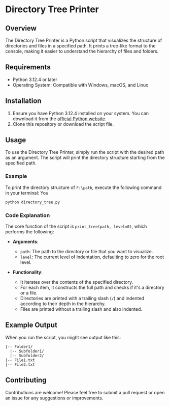 # Directory Tree Printer

## Overview
The Directory Tree Printer is a Python script that visualizes the structure of directories and files in a specified path. It prints a tree-like format to the console, making it easier to understand the hierarchy of files and folders.

## Requirements
- Python 3.12.4 or later
- Operating System: Compatible with Windows, macOS, and Linux

## Installation
1. Ensure you have Python 3.12.4 installed on your system. You can download it from the [official Python website](https://www.python.org/downloads/).
2. Clone this repository or download the script file.


## Usage
To use the Directory Tree Printer, simply run the script with the desired path as an argument. The script will print the directory structure starting from the specified path.

### Example
To print the directory structure of `F:\path`, execute the following command in your terminal: You

```bash
python directory_tree.py
```

### Code Explanation
The core function of the script is `print_tree(path, level=0)`, which performs the following:
- **Arguments**:
  - `path`: The path to the directory or file that you want to visualize.
  - `level`: The current level of indentation, defaulting to zero for the root level.
  
- **Functionality**:
  - It iterates over the contents of the specified directory.
  - For each item, it constructs the full path and checks if it's a directory or a file.
  - Directories are printed with a trailing slash (`/`) and indented according to their depth in the hierarchy.
  - Files are printed without a trailing slash and also indented.

## Example Output
When you run the script, you might see output like this:

```
|-- Folder1/
  |-- Subfolder1/
  |-- Subfolder2/
|-- File1.txt
|-- File2.txt
```

## Contributing
Contributions are welcome! Please feel free to submit a pull request or open an issue for any suggestions or improvements.
